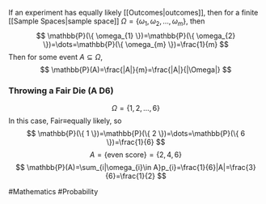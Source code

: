 If an experiment has equally likely [[Outcomes|outcomes]], then for a finite [[Sample Spaces|sample space]] $\Omega=\{ \omega_{1},\omega_{2},\dots,\omega_{m} \}$, then
$$
\mathbb{P}(\{ \omega_{1} \})=\mathbb{P}(\{ \omega_{2} \})=\dots=\mathbb{P}(\{ \omega_{m} \})=\frac{1}{m}
$$
Then for some event $A\subseteq\Omega$,
$$
\mathbb{P}(A)=\frac{|A|}{m}=\frac{|A|}{|\Omega|}
$$
### Throwing a Fair Die (A D6)
$$
\Omega=\{ 1,2,\dots,6 \}
$$
In this case, Fair$\equiv$equally likely, so
$$
\mathbb{P}(\{ 1 \})=\mathbb{P}(\{ 2 \})=\dots=\mathbb{P}(\{ 6 \})=\frac{1}{6}
$$
$$
A=\{ \text{even score} \}=\{ 2,4,6 \}
$$
$$
\mathbb{P}(A)=\sum_{i|\omega_{i}\in A}p_{i}=\frac{1}{6}|A|=\frac{3}{6}=\frac{1}{2}
$$

#Mathematics #Probability 